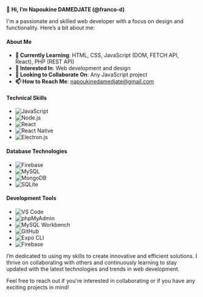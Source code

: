 👋 **Hi, I’m Napoukine DAMEDJATE (@franco-d)**

I'm a passionate and skilled web developer with a focus on design and functionality. Here’s a bit about me:

#### **About Me**
- **🌱 Currently Learning**: HTML, CSS, JavaScript (DOM, FETCH API, React), PHP (REST API)
- **👀 Interested In**: Web development and design
- **💞️ Looking to Collaborate On**: Any JavaScript project
- **📫 How to Reach Me**: [napoukinedamedjate@gmail.com](mailto:napoukinedamedjate@gmail.com)

#### **Technical Skills**

- ![JavaScript](https://img.shields.io/badge/JavaScript-F7DF1E?logo=javascript&logoColor=black)
- ![Node.js](https://img.shields.io/badge/Node.js-339933?logo=node.js&logoColor=white)
- ![React](https://img.shields.io/badge/React-61DAFB?logo=react&logoColor=black)
- ![React Native](https://img.shields.io/badge/React%20Native-61DAFB?logo=react&logoColor=black)
- ![Electron.js](https://img.shields.io/badge/Electron-47848F?logo=electron&logoColor=white)

#### **Database Technologies**

- ![Firebase](https://img.shields.io/badge/Firebase-FFCA28?logo=firebase&logoColor=black)
- ![MySQL](https://img.shields.io/badge/MySQL-4479A1?logo=mysql&logoColor=white)
- ![MongoDB](https://img.shields.io/badge/MongoDB-47A248?logo=mongodb&logoColor=white)
- ![SQLite](https://img.shields.io/badge/SQLite-003B57?logo=sqlite&logoColor=white)


#### **Development Tools**

- ![VS Code](https://img.shields.io/badge/VS%20Code-007ACC?logo=visual-studio-code&logoColor=white)
- ![phpMyAdmin](https://img.shields.io/badge/phpMyAdmin-6C78AF?logo=phpmyadmin&logoColor=white)
- ![MySQL Workbench](https://img.shields.io/badge/MySQL%20Workbench-4479A1?logo=mysql&logoColor=white)
- ![GitHub](https://img.shields.io/badge/GitHub-181717?logo=github&logoColor=white)
- ![Expo CLI](https://img.shields.io/badge/Expo%20CLI-000020?logo=expo&logoColor=white)
- ![Firebase](https://img.shields.io/badge/Firebase-FFCA28?logo=firebase&logoColor=black)


I’m dedicated to using my skills to create innovative and efficient solutions. I thrive on collaborating with others and continuously learning to stay updated with the latest technologies and trends in web development.

Feel free to reach out if you're interested in collaborating or if you have any exciting projects in mind!
